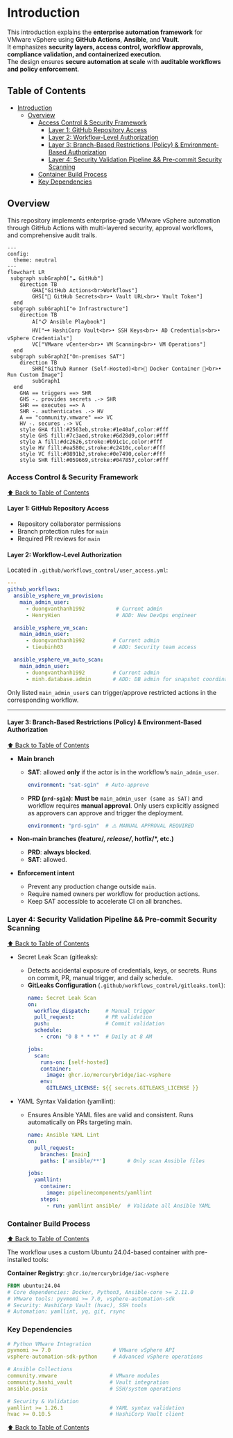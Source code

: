 # Introduction

This introduction explains the **enterprise automation framework** for VMware vSphere using **GitHub Actions**, **Ansible**, and **Vault**.  
It emphasizes **security layers, access control, workflow approvals, compliance validation, and containerized execution**.  
The design ensures **secure automation at scale** with **auditable workflows and policy enforcement**.

## Table of Contents

<!-- TOC -->
- [Introduction](#introduction)
  - [Overview](#overview)
    - [Access Control & Security Framework](#access-control--security-framework)
      - [Layer 1: GitHub Repository Access](#layer-1-github-repository-access)
      - [Layer 2: Workflow-Level Authorization](#layer-2-workflow-level-authorization)
      - [Layer 3: Branch-Based Restrictions (Policy) & Environment-Based Authorization](#layer-3-branch-based-restrictions-policy--environment-based-authorization)
      - [Layer 4: Security Validation Pipeline && Pre-commit Security Scanning](#layer-4-security-validation-pipeline--pre-commit-security-scanning)
    - [Container Build Process](#container-build-process)
    - [Key Dependencies](#key-dependencies)
<!-- TOC -->

## Overview

This repository implements enterprise-grade VMware vSphere automation through GitHub Actions with multi-layered security, approval workflows, and comprehensive audit trails.

```mermaid
---
config:
  theme: neutral
---
flowchart LR
 subgraph subGraph0["☁️ GitHub"]
    direction TB
        GHA["GitHub Actions<br>Workflows"]
        GHS["🔐 GitHub Secrets<br>• Vault URL<br>• Vault Token"]
  end
 subgraph subGraph1["⚙️ Infrastructure"]
    direction TB
        A["📋 Ansible Playbook"]
        HV["🗝️ HashiCorp Vault<br>• SSH Keys<br>• AD Credentials<br>• vSphere Credentials"]
        VC["VMware vCenter<br>• VM Scanning<br>• VM Operations"]
  end
 subgraph subGraph2["On-premises SAT"]
    direction TB
        SHR["Github Runner (Self-Hosted)<br>🐳 Docker Container 🐳<br>• Run Custom Image"]
        subGraph1
  end
    GHA == triggers ==> SHR
    GHS -. provides secrets .-> SHR
    SHR == executes ==> A
    SHR -. authenticates .-> HV
    A == "community.vmware" ==> VC
    HV -. secures .-> VC
    style GHA fill:#2563eb,stroke:#1e40af,color:#fff
    style GHS fill:#7c3aed,stroke:#6d28d9,color:#fff
    style A fill:#dc2626,stroke:#b91c1c,color:#fff
    style HV fill:#ea580c,stroke:#c2410c,color:#fff
    style VC fill:#0891b2,stroke:#0e7490,color:#fff
    style SHR fill:#059669,stroke:#047857,color:#fff
```

### Access Control & Security Framework
[⬆ Back to Table of Contents](#table-of-contents)

#### Layer 1: GitHub Repository Access

- Repository collaborator permissions
- Branch protection rules for `main`
- Required PR reviews for `main`

#### Layer 2: Workflow-Level Authorization

Located in `.github/workflows_control/user_access.yml`:

```yaml
---
github_workflows:
  ansible_vsphere_vm_provision:
    main_admin_user:
      - duongvanthanh1992          # Current admin
      - HenryHien                  # ADD: New DevOps engineer

  ansible_vsphere_vm_scan:
    main_admin_user:
      - duongvanthanh1992         # Current admin
      - tieubinh03                # ADD: Security team access

  ansible_vsphere_vm_auto_scan:
    main_admin_user:
      - duongvanthanh1992         # Current admin
      - minh.database.admin       # ADD: DB admin for snapshot coordination
```

Only listed `main_admin_user`s can trigger/approve restricted actions in the corresponding workflow.

---

#### Layer 3: Branch-Based Restrictions (Policy) & Environment-Based Authorization
[⬆ Back to Table of Contents](#table-of-contents)

- **Main branch**
  - **SAT**: allowed **only** if the actor is in the workflow’s `main_admin_user`.
      ```yaml
      environment: "sat-sg1n"  # Auto-approve
      ```

  - **PRD (`prd-sg1n`)**: **Must be** `main_admin_user (same as SAT)` and workflow requires **manual approval**. Only users explicitly assigned as approvers can approve and trigger the deployment.
    ```yaml
    environment: "prd-sg1n"  # ⚠️ MANUAL APPROVAL REQUIRED
    ``` 

- **Non-main branches (feature/*, release/*, hotfix/*, etc.)**
  - **PRD**: **always blocked**.
  - **SAT**: allowed.

- **Enforcement intent**
  - Prevent any production change outside `main`.
  - Require named owners per workflow for production actions.
  - Keep SAT accessible to accelerate CI on all branches.

### Layer 4: Security Validation Pipeline && Pre-commit Security Scanning
[⬆ Back to Table of Contents](#table-of-contents)

- Secret Leak Scan (gitleaks):
  - Detects accidental exposure of credentials, keys, or secrets. Runs on commit, PR, manual trigger, and daily schedule.   
  - **GitLeaks Configuration** (`.github/workflows_control/gitleaks.toml`):
    ```yaml
    name: Secret Leak Scan
    on:
      workflow_dispatch:     # Manual trigger
      pull_request:          # PR validation
      push:                  # Commit validation
      schedule:
        - cron: "0 8 * * *"  # Daily at 8 AM

    jobs:
      scan:
        runs-on: [self-hosted]
        container:
          image: ghcr.io/mercurybridge/iac-vsphere
        env:
          GITLEAKS_LICENSE: ${{ secrets.GITLEAKS_LICENSE }}
    ```

- YAML Syntax Validation (yamllint):

  - Ensures Ansible YAML files are valid and consistent. Runs automatically on PRs targeting main.
    ```yaml
    name: Ansible YAML Lint
    on:
      pull_request:
        branches: [main]
        paths: ['ansible/**']       # Only scan Ansible files

    jobs:
      yamllint:
        container:
          image: pipelinecomponents/yamllint
        steps:
          - run: yamllint ansible/  # Validate all Ansible YAML
    ```

### Container Build Process
[⬆ Back to Table of Contents](#table-of-contents)

The workflow uses a custom Ubuntu 24.04-based container with pre-installed tools:

**Container Registry**: `ghcr.io/mercurybridge/iac-vsphere`

  ```dockerfile
  FROM ubuntu:24.04
  # Core dependencies: Docker, Python3, Ansible-core >= 2.11.0
  # VMware tools: pyvmomi >= 7.0, vsphere-automation-sdk
  # Security: HashiCorp Vault (hvac), SSH tools
  # Automation: yamllint, yq, git, rsync
  ```

### Key Dependencies

```yaml
# Python VMware Integration
pyvmomi >= 7.0                    # VMware vSphere API
vsphere-automation-sdk-python     # Advanced vSphere operations

# Ansible Collections
community.vmware                 # VMware modules
community.hashi_vault            # Vault integration
ansible.posix                    # SSH/system operations

# Security & Validation
yamllint >= 1.26.1               # YAML syntax validation
hvac >= 0.10.5                   # HashiCorp Vault client
```

[⬆ Back to Table of Contents](#table-of-contents)